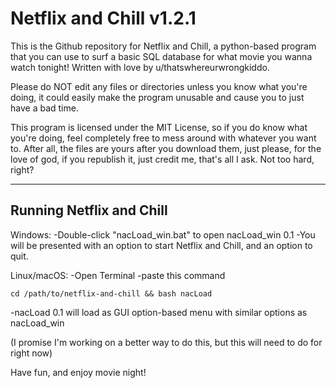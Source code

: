 # Netflix and Chill v1.2.1

This is the Github repository for Netflix and Chill, a python-based program that you can use to surf a basic SQL database for what movie you wanna watch tonight! Written with love by u/thatswhereurwrongkiddo.

Please do NOT edit any files or directories unless you know what you're doing, it could easily make the program unusable and cause you to just have a bad time.

This program is licensed under the MIT License, so if you do know what you're doing, feel completely free to mess around with whatever you want to. After all, the files are yours after you download them, just please, for the love of god, if you republish it, just credit me, that's all I ask. Not too hard, right?

---
Running Netflix and Chill
----

Windows:
-Double-click "nacLoad_win.bat" to open nacLoad_win 0.1
-You will be presented with an option to start Netflix and Chill, and an option to quit.

Linux/macOS:
-Open Terminal
-paste this command
```
cd /path/to/netflix-and-chill && bash nacLoad
```
-nacLoad 0.1 will load as GUI option-based menu with similar options as nacLoad_win

(I promise I'm working on a better way to do this, but this will need to do for right now)

Have fun, and enjoy movie night!
